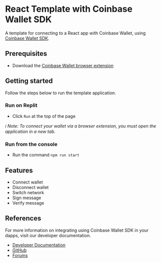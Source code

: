 # React Template with Coinbase Wallet SDK

A template for connecting to a React app with Coinbase Wallet, using [Coinbase Wallet SDK](https://docs.cloud.coinbase.com/wallet-sdk/docs/welcome). 

## Prerequisites
- Download the [Coinbase Wallet browser extension](https://chrome.google.com/webstore/detail/coinbase-wallet-extension/hnfanknocfeofbddgcijnmhnfnkdnaad?hl=en&authuser=0)

## Getting started
Follow the steps below to run the template application.

### Run on Replit
- Click `Run` at the top of the page


*ℹ️ Note: To connect your wallet via a browser extension, you must open the application in a new tab.*

### Run from the console
- Run the command `npm run start`

## Features
- Connect wallet
- Disconnect wallet
- Switch network
- Sign message
- Verify message

## References
For more information on integrating using Coinbase Wallet SDK in your dapps, visit our developer documentation.

- [Developer Documentation](https://docs.cloud.coinbase.com/wallet-sdk/docs/welcome)
- [GitHub](https://github.com/coinbase/coinbase-wallet-sdk)
- [Forums](https://forums.coinbasecloud.dev/)